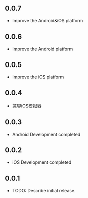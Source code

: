 ## 0.0.7

* Improve the Android&iOS platform

## 0.0.6

* Improve the Android platform

## 0.0.5

* Improve the iOS platform

## 0.0.4

* 兼容iOS模拟器

## 0.0.3

* Android Development completed

## 0.0.2

* iOS Development completed

## 0.0.1

* TODO: Describe initial release.

